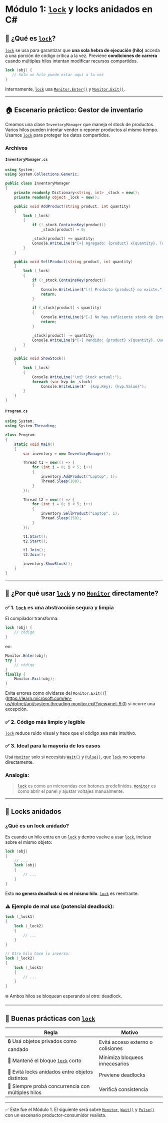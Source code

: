 # Módulo 1: [`lock`](https://learn.microsoft.com/es-es/dotnet/csharp/language-reference/statements/lock) y locks anidados en C#

## 🔐 ¿Qué es [`lock`](https://learn.microsoft.com/es-es/dotnet/csharp/language-reference/statements/lock)?
[`lock`](https://learn.microsoft.com/es-es/dotnet/csharp/language-reference/statements/lock) se usa para garantizar que **una sola hebra de ejecución (hilo)** acceda a una porción de código crítica a la vez. Previene **condiciones de carrera** cuando múltiples hilos intentan modificar recursos compartidos.

```csharp
lock (obj) {
   // Solo un hilo puede estar aquí a la vez
}
```

Internamente, [`lock`](https://learn.microsoft.com/es-es/dotnet/csharp/language-reference/statements/lock) usa [`Monitor.Enter()`](https://learn.microsoft.com/es-es/dotnet/api/system.threading.monitor.enter?view=net-8.0) y [`Monitor.Exit()`](https://learn.microsoft.com/en-us/dotnet/api/system.threading.monitor.exit?view=net-9.0).

---

## 🏠 Escenario práctico: Gestor de inventario

Creamos una clase `InventoryManager` que maneja el stock de productos. Varios hilos pueden intentar vender o reponer productos al mismo tiempo. Usamos [`lock`](https://learn.microsoft.com/es-es/dotnet/csharp/language-reference/statements/lock) para proteger los datos compartidos.

### Archivos

#### `InventoryManager.cs`
```csharp
using System;
using System.Collections.Generic;

public class InventoryManager
{
    private readonly Dictionary<string, int> _stock = new();
    private readonly object _lock = new();

    public void AddProduct(string product, int quantity)
    {
        lock (_lock)
        {
            if (!_stock.ContainsKey(product))
                _stock[product] = 0;

            _stock[product] += quantity;
            Console.WriteLine($"[+] Agregado: {product} x{quantity}. Total: {_stock[product]}");
        }
    }

    public void SellProduct(string product, int quantity)
    {
        lock (_lock)
        {
            if (!_stock.ContainsKey(product))
            {
                Console.WriteLine($"[!] Producto {product} no existe.");
                return;
            }

            if (_stock[product] < quantity)
            {
                Console.WriteLine($"[-] No hay suficiente stock de {product}. Disponible: {_stock[product]}");
                return;
            }

            _stock[product] -= quantity;
            Console.WriteLine($"[-] Vendido: {product} x{quantity}. Quedan: {_stock[product]}");
        }
    }

    public void ShowStock()
    {
        lock (_lock)
        {
            Console.WriteLine("\n📦 Stock actual:");
            foreach (var kvp in _stock)
                Console.WriteLine($"  {kvp.Key}: {kvp.Value}");
        }
    }
}
```

#### `Program.cs`
```csharp
using System;
using System.Threading;

class Program
{
    static void Main()
    {
        var inventory = new InventoryManager();

        Thread t1 = new(() => {
            for (int i = 0; i < 5; i++)
            {
                inventory.AddProduct("Laptop", 1);
                Thread.Sleep(100);
            }
        });

        Thread t2 = new(() => {
            for (int i = 0; i < 5; i++)
            {
                inventory.SellProduct("Laptop", 1);
                Thread.Sleep(150);
            }
        });

        t1.Start();
        t2.Start();

        t1.Join();
        t2.Join();

        inventory.ShowStock();
    }
}
```

---

## 🤔 ¿Por qué usar [`lock`](https://learn.microsoft.com/es-es/dotnet/csharp/language-reference/statements/lock) y no [`Monitor`](https://learn.microsoft.com/es-es/dotnet/api/system.threading.monitor?view=net-8.0) directamente?

### ✅ 1. [`lock`](https://learn.microsoft.com/es-es/dotnet/csharp/language-reference/statements/lock) es una abstracción segura y limpia
El compilador transforma:
```csharp
lock (obj) {
    // código
}
```
en:
```csharp
Monitor.Enter(obj);
try {
    // código
}
finally {
    Monitor.Exit(obj);
}
```

Evita errores como olvidarse del `Monitor.Exit()`](https://learn.microsoft.com/en-us/dotnet/api/system.threading.monitor.exit?view=net-9.0) si ocurre una excepción.

### ✅ 2. Código más limpio y legible
[`lock`](https://learn.microsoft.com/es-es/dotnet/csharp/language-reference/statements/lock) reduce ruido visual y hace que el código sea más intuitivo.

### ✅ 3. Ideal para la mayoría de los casos
Usá [`Monitor`](https://learn.microsoft.com/es-es/dotnet/api/system.threading.monitor?view=net-8.0) solo si necesitás [`Wait()`](https://learn.microsoft.com/es-es/dotnet/api/system.threading.monitor.wait?view=net-8.0#system-threading-monitor-wait(system-object)) y [`Pulse()`](https://learn.microsoft.com/es-es/dotnet/api/system.threading.monitor.pulse?view=net-8.0), que [`lock`](https://learn.microsoft.com/es-es/dotnet/csharp/language-reference/statements/lock) no soporta directamente.

### Analogía:
> [`lock`](https://learn.microsoft.com/es-es/dotnet/csharp/language-reference/statements/lock) es como un microondas con botones predefinidos.
> [`Monitor`](https://learn.microsoft.com/es-es/dotnet/api/system.threading.monitor?view=net-8.0) es como abrir el panel y ajustar voltajes manualmente.

---

## 🧠 Locks anidados

### ¿Qué es un lock anidado?
Es cuando un hilo entra en un [`lock`](https://learn.microsoft.com/es-es/dotnet/csharp/language-reference/statements/lock) y dentro vuelve a usar [`lock`](https://learn.microsoft.com/es-es/dotnet/csharp/language-reference/statements/lock), incluso sobre el mismo objeto:

```csharp
lock (obj)
{
    // ...
    lock (obj)
    {
        // ...
    }
}
```
Esto **no genera deadlock si es el mismo hilo**. [`lock`](https://learn.microsoft.com/es-es/dotnet/csharp/language-reference/statements/lock) es reentrante.

### ⚠️ Ejemplo de mal uso (potencial deadlock):
```csharp
lock (_lock1)
{
    lock (_lock2)
    {
        // ...
    }
}

// Otro hilo hace lo inverso:
lock (_lock2)
{
    lock (_lock1)
    {
        // ...
    }
}
```
❄️ Ambos hilos se bloquean esperando al otro: deadlock.

---

## 🧼 Buenas prácticas con [`lock`](https://learn.microsoft.com/es-es/dotnet/csharp/language-reference/statements/lock)

| Regla | Motivo |
|-------|--------|
| 🔒 Usá objetos privados como candado | Evitá acceso externo o colisiones |
| 🌟 Mantené el bloque [`lock`](https://learn.microsoft.com/es-es/dotnet/csharp/language-reference/statements/lock) corto | Minimiza bloqueos innecesarios |
| 🔄 Evitá locks anidados entre objetos distintos | Previene deadlocks |
| 🤔 Siempre probá concurrencia con múltiples hilos | Verificá consistencia |

---

✅ Este fue el Módulo 1. El siguiente será sobre [`Monitor`](https://learn.microsoft.com/es-es/dotnet/api/system.threading.monitor?view=net-8.0), [`Wait()`](https://learn.microsoft.com/es-es/dotnet/api/system.threading.monitor.wait?view=net-8.0#system-threading-monitor-wait(system-object)) y [`Pulse()`](https://learn.microsoft.com/es-es/dotnet/api/system.threading.monitor.pulse?view=net-8.0) con un escenario productor-consumidor realista.

